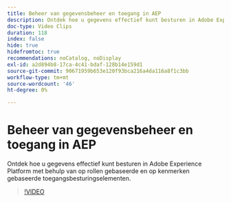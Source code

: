 ```yaml
---
title: Beheer van gegevensbeheer en toegang in AEP
description: Ontdek hoe u gegevens effectief kunt besturen in Adobe Experience Platform met behulp van op rollen gebaseerde en op kenmerken gebaseerde toegangsbesturingselementen.
doc-type: Video Clips
duration: 118
index: false
hide: true
hidefromtoc: true
recommendations: noCatalog, noDisplay
exl-id: a2d894b8-17ca-4c41-bdaf-128b14e159d1
source-git-commit: 90671959b653e120f93bca216a4da116a8f1c3bb
workflow-type: tm+mt
source-wordcount: '46'
ht-degree: 0%

---
```


# Beheer van gegevensbeheer en toegang in AEP

Ontdek hoe u gegevens effectief kunt besturen in Adobe Experience Platform met behulp van op rollen gebaseerde en op kenmerken gebaseerde toegangsbesturingselementen.

<!-- 62_S601_3442532_118_managing-data-governance-and-access-in-aep -->
>[!VIDEO](https://video.tv.adobe.com/v/3460536/?learn=on&enablevpops=true&captions=dut)
